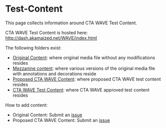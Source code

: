 # Test-Content

This page collects information around CTA WAVE Test Content.

CTA WAVE Test Content is hosted here: http://dash.akamaized.net/WAVE/index.html

The following folders exist:
* [Original Content](http://dash.akamaized.net/WAVE/Original): where original media file without any modifications resides
* [Mezzanine content](http://dash.akamaized.net/WAVE/Original): where various versions of the original media file with annotations and decorations reside
* [Proposed CTA WAVE Content](http://dash.akamaized.net/WAVE/Original): where proposed CTA WAVE test content resides 
* [CTA WAVE Test Content](http://dash.akamaized.net/WAVE/Original): where CTA WAVE approved test content resides

How to add content:
* Original Content: Submit an [issue](https://github.com/cta-wave/Test-Content/issues/new/choose&label=proposed-original)
* Proposed CTA WAVE Content: Submit an [issue](https://github.com/cta-wave/Test-Content/issue/new&label=proposed-wave-content) 



